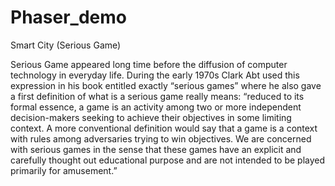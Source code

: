 # Phaser_demo
Smart City (Serious Game)

Serious Game appeared long time before the diffusion of computer technology in everyday life. During the early 1970s Clark Abt used this expression in his book entitled exactly “serious games” where he also gave a first definition of what is a serious game really means: “reduced to its formal essence, a game is an activity among two or more independent decision-makers seeking to achieve their objectives in some limiting context. A more conventional definition would say that a game is a context with rules among adversaries trying to win objectives. We are concerned with serious games in the sense that these games have an explicit and carefully thought out educational purpose and are not intended to be played primarily for amusement.”

